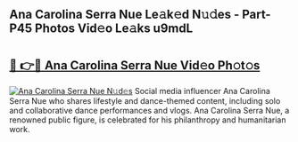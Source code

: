 ## Ana Carolina Serra Nue Le𝚊k𝚎d N𝚞𝚍es - Part-P45 Photos Vid𝚎o Le𝚊ks u9mdL

# <h2><a href="http://fb2d96.evod.top/?m=Ana+Carolina+Serra+Nue">🔗 👉🔴 Ana Carolina Serra Nue Vid𝚎o Ph𝚘t𝚘s</a></h2>

[![Ana Carolina Serra Nue N𝚞d𝚎s](https://i.imgur.com/8V9OHl7.gif)](http://fb2d96.evod.top/?m=Ana+Carolina+Serra+Nue)
Social media influencer Ana Carolina Serra Nue who shares lifestyle and dance-themed content, including solo and collaborative dance performances and vlogs. Ana Carolina Serra Nue, a renowned public figure, is celebrated for his philanthropy and humanitarian work. 
